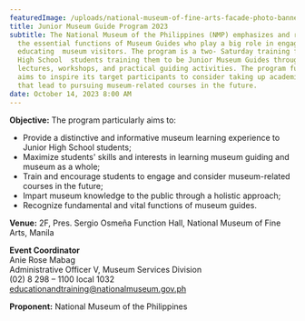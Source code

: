 ```yaml
---
featuredImage: /uploads/national-museum-of-fine-arts-facade-photo-banner-1-scaled.jpg
title: Junior Museum Guide Program 2023
subtitle: The National Museum of the Philippines (NMP) emphasizes and recognizes
  the essential functions of Museum Guides who play a big role in engaging and
  educating  museum visitors. The program is a two- Saturday training for Junior
  High School  students training them to be Junior Museum Guides through
  lectures, workshops, and practical guiding activities. The program further
  aims to inspire its target participants to consider taking up academic strands
  that lead to pursuing museum-related courses in the future.
date: October 14, 2023 8:00 AM
---
```

**O﻿bjective:** The program particularly aims to:

* Provide a distinctive and informative museum learning experience to Junior High School students;
* Maximize students' skills and interests in learning museum guiding and museum as a whole; 
* Train and encourage students to engage and consider museum-related courses in the future;
* Impart museum knowledge to the public through a holistic approach;
* Recognize fundamental and vital functions of museum guides.

**V﻿enue:** 2F, Pres. Sergio Osmeña Function Hall, National Museum of Fine Arts, Manila

**E﻿vent Coordinator**\
Anie Rose Mabag \
Administrative Officer V, Museum Services Division\
(02) 8 298 – 1100 local 1032\
educationandtraining@nationalmuseum.gov.ph

**P﻿roponent:** National Museum of the Philippines